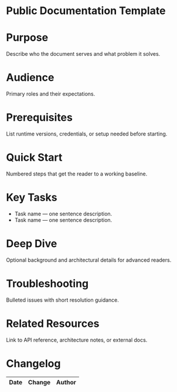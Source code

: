 # Public Documentation Template

# Purpose
Describe who the document serves and what problem it solves.

# Audience
Primary roles and their expectations.

# Prerequisites
List runtime versions, credentials, or setup needed before starting.

# Quick Start
Numbered steps that get the reader to a working baseline.

# Key Tasks
- Task name — one sentence description.
- Task name — one sentence description.

# Deep Dive
Optional background and architectural details for advanced readers.

# Troubleshooting
Bulleted issues with short resolution guidance.

# Related Resources
Link to API reference, architecture notes, or external docs.

# Changelog
| Date | Change | Author |
| --- | --- | --- |

